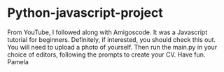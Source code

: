 # Python-javascript-project

From YouTube, I followed along with Amigoscode.  It was a Javascript tutorial for beginners.  Definitely, if interested, you should check this out.
You will need to upload a photo of yourself.
Then run the main.py in your choice of editors, following the prompts to create your CV.
Have fun.
Pamela
